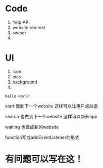 # Code
1. Yelp API
2. website redirect
3. swiper
4.

# UI
1. Icon
2. pics
3. background
4.

```
hello world
```


start 做到下一个website 这样可以让用户点后退

search 也做到下一个website 这样可以新开app

waiting 也做成新的website

function写成addEventListener的形式

# 有问题可以写在这！